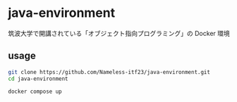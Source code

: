 # java-environment

筑波大学で開講されている「オブジェクト指向プログラミング」の Docker 環境

## usage

```bash
git clone https://github.com/Nameless-itf23/java-environment.git
cd java-environment

docker compose up
```
